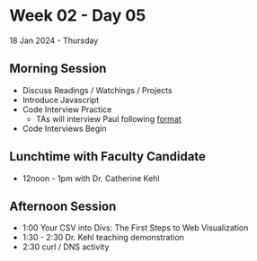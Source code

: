# Week 02 - Day 05
18 Jan 2024 - Thursday

## Morning Session

* Discuss Readings / Watchings / Projects
* Introduce Javascript 
* Code Interview Practice
  * TAs will interview Paul following [format](../Syllabus.md)
* Code Interviews Begin

## Lunchtime with Faculty Candidate

* 12noon - 1pm with Dr. Catherine Kehl

## Afternoon Session

* 1:00 Your CSV into Divs: The First Steps to Web Visualization
* 1:30 - 2:30 Dr. Kehl teaching demonstration
* 2:30 curl / DNS activity
